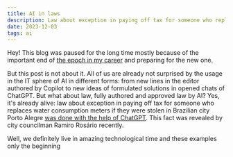 ```yaml
---
title: AI in laws
description: Law about exception in paying off tax for someone who replaces water consumption meters if they were stolen in Brazilian city Porto Alegre was done with the help of ChatGPT.
date: 2023-12-03
tags: ai
---
```

Hey! This blog was paused for the long time mostly because of the important end of <a href="https://www.linkedin.com/posts/underoot_it-was-three-incredible-years-for-my-career-activity-7136307265787019265-JeCw" target="_blank">the epoch in my career</a> and preparing for the new one.

But this post is not about it. All of us are already not surprised by the usage in the IT sphere of AI in different forms: from new lines in the editor authored by Copilot to new ideas of formulated solutions in opened chats of ChatGPT. But what about law, fully authored and approved law by AI? Yes, it's already alive: law about exception in paying off tax for someone who replaces water consumption meters if they were stolen in Brazilian city Porto Alegre <a href="https://apnews.com/article/brazil-artificial-intelligence-porto-alegre-5afd1240afe7b6ac202bb0bbc45e08d4" target="_blank">was done with the help of ChatGPT</a>. This fact was revealed by city councilman Ramiro Rosário recently.

Well, we definitely live in amazing technological time and these examples only the beginning
